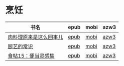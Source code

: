 # 烹饪

| 书名 | epub | mobi | azw3 |
| --- | --- | --- | --- |
| [肉料理原来是这么回事儿](http://ct.dalanmei.com/f/31084289-572112125-b223b1) | [epub](http://ct.dalanmei.com/f/31084289-572112125-b223b1) | [mobi](http://ct.dalanmei.com/f/31084289-571724927-9bff38) | [azw3](http://ct.dalanmei.com/f/31084289-572115914-542cb1) |
| [厨艺的常识](http://ct.dalanmei.com/f/31084289-572129060-ea44b1) | [epub](http://ct.dalanmei.com/f/31084289-572129060-ea44b1) | [mobi](http://ct.dalanmei.com/f/31084289-571627073-d66e5b) | [azw3](http://ct.dalanmei.com/f/31084289-572189024-44c366) |
| [食帖15：便当灵感集](http://ct.dalanmei.com/f/31084289-571815047-9e419b) | [epub](http://ct.dalanmei.com/f/31084289-571815047-9e419b) | [mobi](http://ct.dalanmei.com/f/31084289-571544779-970e14) | [azw3](http://ct.dalanmei.com/f/31084289-572197709-280d57) |
